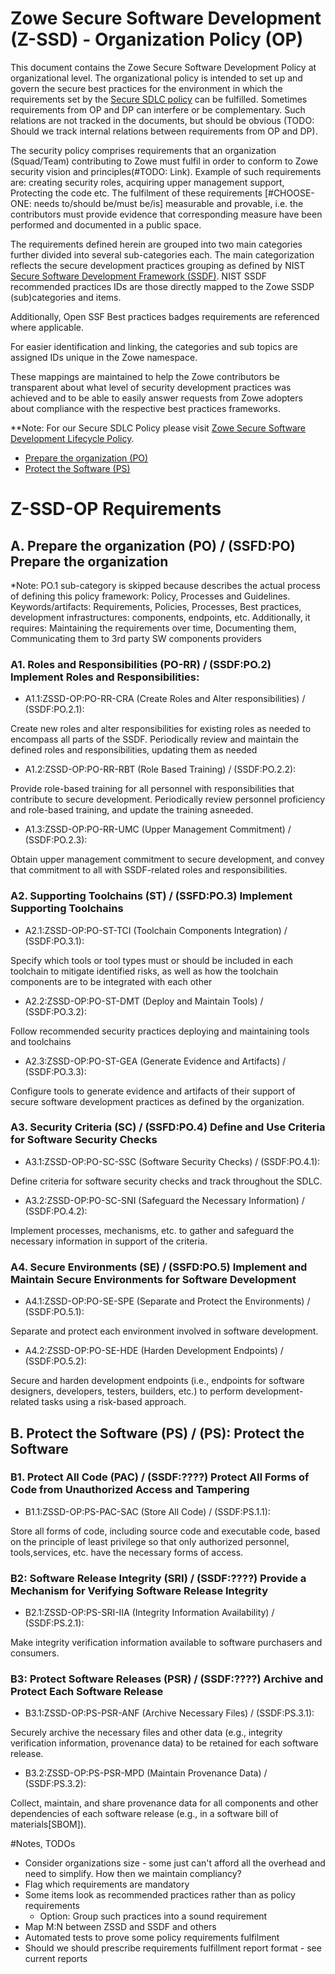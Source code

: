 # Zowe Secure Software Development (Z-SSD) - Organization Policy (OP) 

This document contains the Zowe Secure Software Development Policy at organizational level.
The organizational policy is intended to set up and govern the secure best practices for the environment in which the requirements set by the [Secure SDLC policy](../Zowe-SSDP-SDLC/Policy.md) can be fulfilled.
Sometimes requirements from OP and DP can interfere or be complementary. Such relations are not tracked in the documents, but should be obvious (TODO: Should we track internal relations between requirements from OP and DP).

The security policy comprises requirements that an organization (Squad/Team) contributing to Zowe must fulfil in order to conform to Zowe security vision and principles(#TODO: Link).
Example of such requirements are: creating security roles, acquiring upper management support, Protecting the code etc.
The fulfilment of these requirements [#CHOOSE-ONE: needs to/should be/must be/is] measurable and provable, i.e. the contributors must provide evidence that corresponding measure have been performed and documented in a public space.

The requirements defined herein are grouped into two main categories further divided into several sub-categories each. 
The main categorization reflects the secure development practices grouping as defined by NIST [Secure Software Development Framework (SSDF)](https://csrc.nist.gov/Projects/ssdf).
NIST SSDF recommended practices IDs are those directly mapped to the Zowe SSDP (sub)categories and items.

Additionally, Open SSF Best practices badges requirements are referenced where applicable.

For easier identification and linking, the categories and sub topics are assigned IDs unique in the Zowe namespace.

These mappings are maintained to help the Zowe contributors be transparent about what level of security development practices was achieved 
and to be able to easily answer requests from Zowe adopters about compliance with the respective best practices frameworks.   

<span style="display: none">
The Secure Software Development Framework (SSDF) defines and recommends a core set of high-level secure software development practices, that can be integrated into each SDLC implementation.
It is structured in such a way to provide an interface between software producers (e.g.,commercial-off-the-shelf [COTS] product vendors, 
government-off-the-shelf [GOTS] software developers, custom software developers) on one side and software purchasers and consumers, 
both federal agencies and other organization on the other side. Therefore, it is desirable and beneficial for Zowe to map security the SLDC requirements to that Framework. 
Herein we use the SSDF as a meta framework by mapping the high-level practices to security policy requirements applicable to the individual development SDLC phases.
</span>


<span style="display: none">
The structure corresponds the to Secure Software Development at organizational level.
</span>

**Note: For our Secure SDLC Policy please visit [Zowe Secure Software Development Lifecycle Policy](../Zowe-SSDP-SDLC/Policy.md).

- [Prepare the organization (PO)](#po-prepare-the-organization)
- [Protect the Software (PS)](#ps-protect-the-software)

<span style="display: none">
    #TODO@PZA: Discuss if all categories, subcategories and their structure reflect our needs. Maybe some should be skipped, moved etc.
</span>

# Z-SSD-OP Requirements

## A. Prepare the organization (PO) / (SSFD:PO) Prepare the organization

*Note: PO.1 sub-category is skipped because describes the actual process of defining this policy framework: Policy, Processes and Guidelines. 
Keywords/artifacts: Requirements, Policies, Processes, Best practices, development infrastructures: components, endpoints, etc.
Additionally, it requires: Maintaining the requirements over time, Documenting them, Communicating them to 3rd party SW components providers  

### A1. Roles and Responsibilities (PO-RR) / (SSDF:PO.2) Implement Roles and Responsibilities: 
- A1.1:ZSSD-OP:PO-RR-CRA (Create Roles and Alter responsibilities) / (SSDF:PO.2.1):  

Create new roles and alter responsibilities for existing roles as needed to encompass all parts of the SSDF. Periodically review and maintain the defined roles and responsibilities, updating them as needed

- A1.2:ZSSD-OP:PO-RR-RBT (Role Based Training) / (SSDF:PO.2.2):

Provide role-based training for all personnel with responsibilities that contribute to secure development. Periodically review personnel proficiency and role-based training, and update the training asneeded.

- A1.3:ZSSD-OP:PO-RR-UMC (Upper Management Commitment) / (SSDF:PO.2.3): 

Obtain upper management commitment to secure development, and convey that commitment to all with SSDF-related roles and responsibilities.

### A2. Supporting Toolchains (ST) / (SSFD:PO.3) Implement Supporting Toolchains
- A2.1:ZSSD-OP:PO-ST-TCI (Toolchain Components Integration) / (SSDF:PO.3.1): 
 
Specify which tools or tool types must or should be included in each toolchain to mitigate identified risks, as well as how the toolchain components are to be integrated with each other

- A2.2:ZSSD-OP:PO-ST-DMT (Deploy and Maintain Tools) / (SSDF:PO.3.2):

Follow recommended security practices deploying and maintaining tools and toolchains

- A2.3:ZSSD-OP:PO-ST-GEA (Generate Evidence and Artifacts) / (SSDF:PO.3.3): 
 
Configure tools to generate evidence and artifacts of their support of secure software development practices as defined by the organization.

### A3. Security Criteria (SC) / (SSFD:PO.4) Define and Use Criteria for Software Security Checks
- A3.1:ZSSD-OP:PO-SC-SSC (Software Security Checks) / (SSDF:PO.4.1): 
 
Define criteria for software security checks and track throughout the SDLC.

- A3.2:ZSSD-OP:PO-SC-SNI (Safeguard the Necessary Information) / (SSDF:PO.4.2): 

Implement processes, mechanisms, etc. to gather and safeguard the necessary information in support of the criteria.

### A4. Secure Environments (SE) / (SSFD:PO.5) Implement and Maintain Secure Environments for Software Development
- A4.1:ZSSD-OP:PO-SE-SPE (Separate and Protect the Environments) / (SSDF:PO.5.1): 
 
Separate and protect each environment involved in software development.

- A4.2:ZSSD-OP:PO-SE-HDE (Harden Development Endpoints) / (SSDF:PO.5.2): 

Secure and harden development endpoints (i.e., endpoints for software designers, developers, testers, builders, etc.\) to perform development-related tasks using a risk-based approach.
    
## B. Protect the Software (PS) / (PS): Protect the Software 

### B1. Protect All Code (PAC) / (SSDF:????) Protect All Forms of Code from Unauthorized Access and Tampering
- B1.1:ZSSD-OP:PS-PAC-SAC (Store All Code) / (SSDF:PS.1.1): 
 
Store all forms of code, including source code and executable code, based on the principle of least privilege so that only authorized personnel, tools,services, etc. have the necessary forms of access.

### B2: Software Release Integrity (SRI) / (SSDF:????) Provide a Mechanism for Verifying Software Release Integrity
- B2.1:ZSSD-OP:PS-SRI-IIA (Integrity Information Availability) / (SSDF:PS.2.1): 
 
Make integrity verification information available to software purchasers and consumers.
  
### B3: Protect Software Releases (PSR) / (SSDF:????) Archive and Protect Each Software Release
- B3.1:ZSSD-OP:PS-PSR-ANF (Archive Necessary Files) / (SSDF:PS.3.1): 
 
Securely archive the necessary files and other data (e.g., integrity verification information, provenance data) to be retained for each software release.

- B3.2:ZSSD-OP:PS-PSR-MPD (Maintain Provenance Data) / (SSDF:PS.3.2): 
 
Collect, maintain, and share provenance data for all components and other dependencies of each software release (e.g., in a software bill of materials[SBOM]).

[// intentionally commented out]: <> ( PUT-COMMENTED-OUT-TEXT-HERE )


#Notes, TODOs

* Consider organizations size - some just can't afford all the overhead and need to simplify. How then we maintain compliancy?
* Flag which requirements are mandatory
* Some items look as recommended practices rather than as policy requirements
    * Option: Group such practices into a sound requirement
* Map M:N between ZSSD and SSDF and others
* Automated tests to prove some policy requirements fulfilment
* Should we should prescribe requirements fulfillment report format - see current reports 
